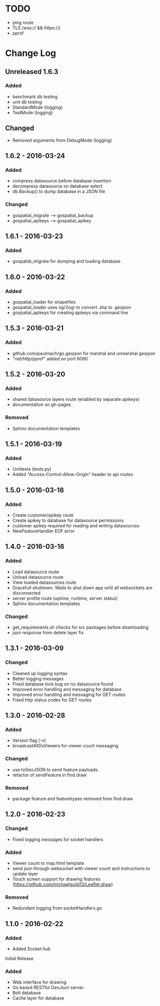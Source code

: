 # TODO
 - ping route
 - TLS (wss:// && https://) 
 - pprof
 

# Change Log

## Unreleased 1.6.3

### Added
 - benchmark db testing
 - unit db testing
 - StandardMode (logging)
 - TestMode (logging)

## Changed
 - Removed arguments from DebugMode (logging)



## 1.6.2 - 2016-03-24

### Added
 - compress datasource before database insertion
 - decompress datasource on database select 
 - db.Backup() to dump database in a JSON file

### Changed
 - gospatial_migrate --> gospatial_backup
 - gospatial_apikeys --> gospatial_apikey


## 1.6.1 - 2016-03-23

### Added
 - gospatial_migrate for dumping and loading database


## 1.6.0 - 2016-03-22

### Added
 - gospatial_loader for shapefiles
 - gospatial_loader uses ogr2ogr to convert .shp to .geojson
 - gospatial_apikeys for creating apikeys via command line


## 1.5.3 - 2016-03-21

### Added
 - github.com/paulmach/go.geojson for marshal and unmarshal geojson
 - "net/http/pprof" added on port 6060


## 1.5.2 - 2016-03-20

### Added
 - shared datasource layers route (enabled by separate apikeys)
 - documentation on gh-pages

### Removed
 - Sphinx documentation templates


## 1.5.1 - 2016-03-19

### Added
 - Unittests (tests.py)
 - Added "Access-Control-Allow-Origin" header to api routes


## 1.5.0 - 2016-03-18

### Added
 - Create customer/apikey route
 - Create apikey to database for datasource permissions
 - customer apikey required for reading and writing datasources
 - NewFeatureHandler EOF error


## 1.4.0 - 2016-03-16

### Added
 - Load datasource route
 - Unload datasource route
 - View loaded datasources route
 - Gracefull shutdown. Waits to shut down app until all websockets are disconnected
 - server profile route (uptime, runtime, server status)
 - Sphinx documentation templates

### Changed
 - get_requirements.sh checks for src packages before downloading
 - json response from delete layer fix


## 1.3.1 - 2016-03-09

### Changed
 - Cleaned up logging syntax
 - Better logging messages
 - Fixed database lock bug on no datasource found
 - Improved error handling and messaging for database
 - Improved error handling and messaging for GET routes
 - Fixed http status codes for GET routes


## 1.3.0 - 2016-02-28

### Added
 - Version flag (-v)
 - broadcastAllDsViewers for viewer count messaging

### Changed
 - use toGeoJSON to send feature payloads.
 - refactor of sendFeature in find.draw

### Removed
 - package feature and featuretypes removed from find.draw


## 1.2.0 - 2016-02-23

### Changed
 - Fixed logging messages for socket handlers

### Added
 - Viewer count to map.html template
 - send json through websocket with viewer count and instructions to update layer
 - Touch screen support for drawing features (https://github.com/michaelguild13/Leaflet.draw) 

### Removed
 - Redundant logging from socketHandlers.go


## 1.1.0 - 2016-02-22

### Added
 - Added Socket hub

Initial Release

### Added
 - Web interface for drawing.
 - Go based RESTful GeoJson server.
 - Bolt database
 - Cache layer for database
